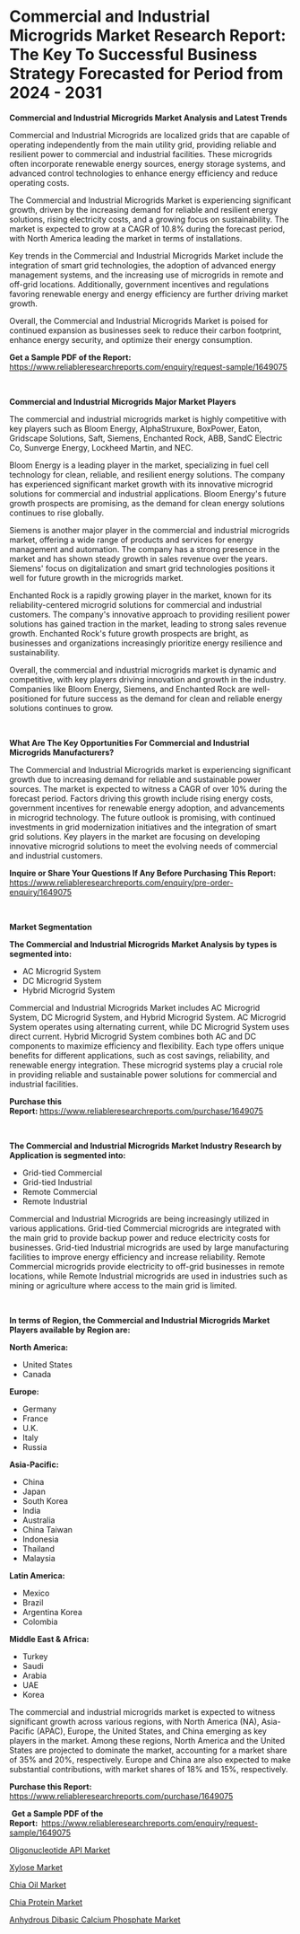 <p><h1>Commercial and Industrial Microgrids Market Research Report: The Key To Successful Business Strategy Forecasted for Period from 2024 - 2031</h1></p><p><strong>Commercial and Industrial Microgrids Market Analysis and Latest Trends</strong></p>
<p><p>Commercial and Industrial Microgrids are localized grids that are capable of operating independently from the main utility grid, providing reliable and resilient power to commercial and industrial facilities. These microgrids often incorporate renewable energy sources, energy storage systems, and advanced control technologies to enhance energy efficiency and reduce operating costs.</p><p>The Commercial and Industrial Microgrids Market is experiencing significant growth, driven by the increasing demand for reliable and resilient energy solutions, rising electricity costs, and a growing focus on sustainability. The market is expected to grow at a CAGR of 10.8% during the forecast period, with North America leading the market in terms of installations.</p><p>Key trends in the Commercial and Industrial Microgrids Market include the integration of smart grid technologies, the adoption of advanced energy management systems, and the increasing use of microgrids in remote and off-grid locations. Additionally, government incentives and regulations favoring renewable energy and energy efficiency are further driving market growth.</p><p>Overall, the Commercial and Industrial Microgrids Market is poised for continued expansion as businesses seek to reduce their carbon footprint, enhance energy security, and optimize their energy consumption.</p></p>
<p><strong>Get a Sample PDF of the Report:&nbsp;</strong> <a href="https://www.reliableresearchreports.com/enquiry/request-sample/1649075">https://www.reliableresearchreports.com/enquiry/request-sample/1649075</a></p>
<p>&nbsp;</p>
<p><strong>Commercial and Industrial Microgrids Major Market Players</strong></p>
<p><p>The commercial and industrial microgrids market is highly competitive with key players such as Bloom Energy, AlphaStruxure, BoxPower, Eaton, Gridscape Solutions, Saft, Siemens, Enchanted Rock, ABB, SandC Electric Co, Sunverge Energy, Lockheed Martin, and NEC. </p><p>Bloom Energy is a leading player in the market, specializing in fuel cell technology for clean, reliable, and resilient energy solutions. The company has experienced significant market growth with its innovative microgrid solutions for commercial and industrial applications. Bloom Energy's future growth prospects are promising, as the demand for clean energy solutions continues to rise globally.</p><p>Siemens is another major player in the commercial and industrial microgrids market, offering a wide range of products and services for energy management and automation. The company has a strong presence in the market and has shown steady growth in sales revenue over the years. Siemens' focus on digitalization and smart grid technologies positions it well for future growth in the microgrids market.</p><p>Enchanted Rock is a rapidly growing player in the market, known for its reliability-centered microgrid solutions for commercial and industrial customers. The company's innovative approach to providing resilient power solutions has gained traction in the market, leading to strong sales revenue growth. Enchanted Rock's future growth prospects are bright, as businesses and organizations increasingly prioritize energy resilience and sustainability.</p><p>Overall, the commercial and industrial microgrids market is dynamic and competitive, with key players driving innovation and growth in the industry. Companies like Bloom Energy, Siemens, and Enchanted Rock are well-positioned for future success as the demand for clean and reliable energy solutions continues to grow.</p></p>
<p>&nbsp;</p>
<p><strong>What Are The Key Opportunities For Commercial and Industrial Microgrids Manufacturers?</strong></p>
<p><p>The Commercial and Industrial Microgrids market is experiencing significant growth due to increasing demand for reliable and sustainable power sources. The market is expected to witness a CAGR of over 10% during the forecast period. Factors driving this growth include rising energy costs, government incentives for renewable energy adoption, and advancements in microgrid technology. The future outlook is promising, with continued investments in grid modernization initiatives and the integration of smart grid solutions. Key players in the market are focusing on developing innovative microgrid solutions to meet the evolving needs of commercial and industrial customers.</p></p>
<p><strong>Inquire or Share Your Questions If Any Before Purchasing This Report:</strong> <a href="https://www.reliableresearchreports.com/enquiry/pre-order-enquiry/1649075">https://www.reliableresearchreports.com/enquiry/pre-order-enquiry/1649075</a></p>
<p>&nbsp;</p>
<p><strong>Market Segmentation</strong></p>
<p><strong>The Commercial and Industrial Microgrids Market Analysis by types is segmented into:</strong></p>
<p><ul><li>AC Microgrid System</li><li>DC Microgrid System</li><li>Hybrid Microgrid System</li></ul></p>
<p><p>Commercial and Industrial Microgrids Market includes AC Microgrid System, DC Microgrid System, and Hybrid Microgrid System. AC Microgrid System operates using alternating current, while DC Microgrid System uses direct current. Hybrid Microgrid System combines both AC and DC components to maximize efficiency and flexibility. Each type offers unique benefits for different applications, such as cost savings, reliability, and renewable energy integration. These microgrid systems play a crucial role in providing reliable and sustainable power solutions for commercial and industrial facilities.</p></p>
<p><strong>Purchase this Report:&nbsp;</strong><a href="https://www.reliableresearchreports.com/purchase/1649075">https://www.reliableresearchreports.com/purchase/1649075</a></p>
<p>&nbsp;</p>
<p><strong>The Commercial and Industrial Microgrids Market Industry Research by Application is segmented into:</strong></p>
<p><ul><li>Grid-tied Commercial</li><li>Grid-tied Industrial</li><li>Remote Commercial</li><li>Remote Industrial</li></ul></p>
<p><p>Commercial and Industrial Microgrids are being increasingly utilized in various applications. Grid-tied Commercial microgrids are integrated with the main grid to provide backup power and reduce electricity costs for businesses. Grid-tied Industrial microgrids are used by large manufacturing facilities to improve energy efficiency and increase reliability. Remote Commercial microgrids provide electricity to off-grid businesses in remote locations, while Remote Industrial microgrids are used in industries such as mining or agriculture where access to the main grid is limited.</p></p>
<p>&nbsp;</p>
<p><strong>In terms of Region, the Commercial and Industrial Microgrids Market Players available by Region are:</strong></p>
<p>
    <p> <strong> North America: </strong>
        <ul>
            <li>United States</li>
            <li>Canada</li>
        </ul>
        </p> 
    <p> <strong> Europe: </strong>
        <ul>
            <li>Germany</li>
            <li>France</li>
            <li>U.K.</li>
            <li>Italy</li>
            <li>Russia</li>
        </ul>
        </p> 
    <p> <strong> Asia-Pacific: </strong>
        <ul>
            <li>China</li>
            <li>Japan</li>
            <li>South Korea</li>
            <li>India</li>
            <li>Australia</li>
            <li>China Taiwan</li>
            <li>Indonesia</li>
            <li>Thailand</li>
            <li>Malaysia</li>
        </ul>
        </p> 
    <p> <strong> Latin America: </strong>
        <ul>
            <li>Mexico</li>
            <li>Brazil</li>
            <li>Argentina Korea</li>
            <li>Colombia</li>
        </ul>
        </p> 
    <p> <strong> Middle East & Africa: </strong>
        <ul>
            <li>Turkey</li>
            <li>Saudi</li>
            <li>Arabia</li>
            <li>UAE</li>
            <li>Korea</li>
        </ul>
    </p>
    </p>
<p><p>The commercial and industrial microgrids market is expected to witness significant growth across various regions, with North America (NA), Asia-Pacific (APAC), Europe, the United States, and China emerging as key players in the market. Among these regions, North America and the United States are projected to dominate the market, accounting for a market share of 35% and 20%, respectively. Europe and China are also expected to make substantial contributions, with market shares of 18% and 15%, respectively.</p></p>
<p><strong>Purchase this Report: </strong><a href="https://www.reliableresearchreports.com/purchase/1649075">https://www.reliableresearchreports.com/purchase/1649075</a></p>
<p>&nbsp;<strong>Get a Sample PDF of the Report:&nbsp;&nbsp;</strong><a href="https://www.reliableresearchreports.com/enquiry/request-sample/1649075">https://www.reliableresearchreports.com/enquiry/request-sample/1649075</a></p>
<p><strong></strong></p>
<p><p><a href="https://medium.com/@haileeward2023/oligonucleotide-api-market-insight-market-trends-growth-forecasted-from-2024-to-2031-503da75436bb">Oligonucleotide API Market</a></p><p><a href="https://medium.com/@larryschmidt42/xylose-market-trends-forecast-and-competitive-analysis-to-2031-d3b95759175e">Xylose Market</a></p><p><a href="https://medium.com/@bellabbott/chia-oil-market-insights-into-market-cagr-market-trends-and-growth-strategies-50f1746b7b74">Chia Oil Market</a></p><p><a href="https://medium.com/@bellabbott/chia-protein-market-research-report-its-history-and-forecast-2024-to-2031-d6306635c61b">Chia Protein Market</a></p><p><a href="https://medium.com/@haileeward2023/anhydrous-dibasic-calcium-phosphate-market-furnishes-information-on-market-share-market-trends-ad0246d7651f">Anhydrous Dibasic Calcium Phosphate Market</a></p></p>